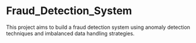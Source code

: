 # Fraud_Detection_System
This project aims to build a fraud detection system using anomaly detection techniques and imbalanced data handling strategies.

